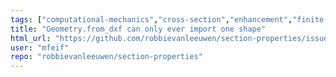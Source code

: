 ```yaml
---
tags: ["computational-mechanics","cross-section","enhancement","finite-element-analysis","finite-element-method","help-wanted","python","stress-analysis","structural-engineering"]
title: "Geometry.from_dxf can only ever import one shape"
html_url: "https://github.com/robbievanleeuwen/section-properties/issues/246"
user: "mfeif"
repo: "robbievanleeuwen/section-properties"
---
```


